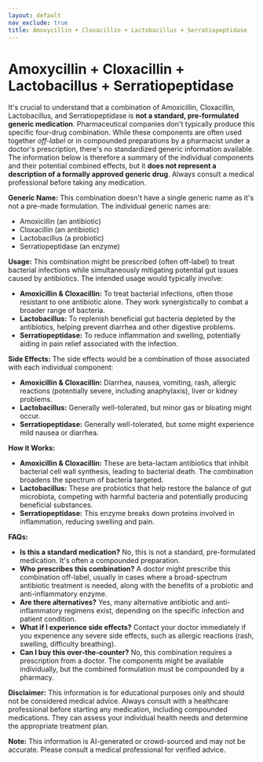 ```yaml
---
layout: default
nav_exclude: true
title: Amoxycillin + Cloxacillin + Lactobacillus + Serratiopeptidase
---
```


# Amoxycillin + Cloxacillin + Lactobacillus + Serratiopeptidase

It's crucial to understand that a combination of Amoxicillin, Cloxacillin, Lactobacillus, and Serratiopeptidase is **not a standard, pre-formulated generic medication**.  Pharmaceutical companies don't typically produce this specific four-drug combination.  While these components are often used together *off-label* or in compounded preparations by a pharmacist under a doctor's prescription, there's no standardized generic information available.  The information below is therefore a summary of the individual components and their potential combined effects, but it **does not represent a description of a formally approved generic drug**.  Always consult a medical professional before taking any medication.


**Generic Name:**  This combination doesn't have a single generic name as it's not a pre-made formulation. The individual generic names are:

* Amoxicillin (an antibiotic)
* Cloxacillin (an antibiotic)
* Lactobacillus (a probiotic)
* Serratiopeptidase (an enzyme)

**Usage:**  This combination might be prescribed (often off-label) to treat bacterial infections while simultaneously mitigating potential gut issues caused by antibiotics.  The intended usage would typically involve:

* **Amoxicillin & Cloxacillin:** To treat bacterial infections, often those resistant to one antibiotic alone.  They work synergistically to combat a broader range of bacteria.
* **Lactobacillus:** To replenish beneficial gut bacteria depleted by the antibiotics, helping prevent diarrhea and other digestive problems.
* **Serratiopeptidase:** To reduce inflammation and swelling, potentially aiding in pain relief associated with the infection.


**Side Effects:** The side effects would be a combination of those associated with each individual component:

* **Amoxicillin & Cloxacillin:** Diarrhea, nausea, vomiting, rash, allergic reactions (potentially severe, including anaphylaxis), liver or kidney problems.
* **Lactobacillus:** Generally well-tolerated, but minor gas or bloating might occur.
* **Serratiopeptidase:** Generally well-tolerated, but some might experience mild nausea or diarrhea.


**How it Works:**

* **Amoxicillin & Cloxacillin:** These are beta-lactam antibiotics that inhibit bacterial cell wall synthesis, leading to bacterial death.  The combination broadens the spectrum of bacteria targeted.
* **Lactobacillus:** These are probiotics that help restore the balance of gut microbiota, competing with harmful bacteria and potentially producing beneficial substances.
* **Serratiopeptidase:** This enzyme breaks down proteins involved in inflammation, reducing swelling and pain.


**FAQs:**

* **Is this a standard medication?** No, this is not a standard, pre-formulated medication. It's often a compounded preparation.
* **Who prescribes this combination?**  A doctor might prescribe this combination off-label, usually in cases where a broad-spectrum antibiotic treatment is needed, along with the benefits of a probiotic and anti-inflammatory enzyme.
* **Are there alternatives?**  Yes, many alternative antibiotic and anti-inflammatory regimens exist, depending on the specific infection and patient condition.
* **What if I experience side effects?** Contact your doctor immediately if you experience any severe side effects, such as allergic reactions (rash, swelling, difficulty breathing).
* **Can I buy this over-the-counter?** No, this combination requires a prescription from a doctor.  The components might be available individually, but the combined formulation must be compounded by a pharmacy.


**Disclaimer:** This information is for educational purposes only and should not be considered medical advice.  Always consult with a healthcare professional before starting any medication, including compounded medications.  They can assess your individual health needs and determine the appropriate treatment plan.


**Note:** This information is AI-generated or crowd-sourced and may not be accurate. Please consult a medical professional for verified advice.